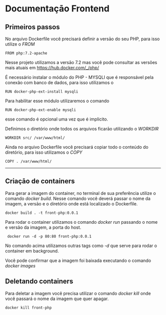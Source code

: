 # Documentaçāo Frontend

## Primeiros passos

No arquivo Dockerfile você precisará definir a versāo do seu PHP, para isso utilize o *FROM*

    FROM php:7.2-apache

Nesse projeto utilizamos a versāo 7.2 mas você pode consultar as versões mais atuais em https://hub.docker.com/_/php/

É necessário instalar o módulo do PHP - MYSQLI que é responsável pela conexão com banco de dados, para isso utilizamos o 

    RUN docker-php-ext-install mysqli

Para habilitar esse módulo utilizaremos o comando 
 
    RUN docker-php-ext-enable mysqli
  
esse comando é opcional uma vez que é implicito.
 
Definimos o diretório onde todos os arquivos ficarāo utilizando o *WORKDIR*

    WORKDIR src/ /var/www/html/

Ainda no arquivo Dockerfile você precisará copiar todo o conteúdo do diretório, para isso utilizamos o *COPY*

    COPY . /var/www/html/

---

## Criaçāo de containers

Para gerar a imagem do container, no terminal de sua preferência utilize o comando *docker build*.
Nesse comando você deverá passar o nome da imagem, a versāo e o diretório onde está localizado o Dockerfile.

    docker build . -t front-php:0.0.1

Para rodar o container utilizamos o comando *docker run* passando o nome e versão da imagem, a porta do host. 

     docker run -d -p 80:80 front-php:0.0.1 
  
No comando acima utilizamos outras tags como *-d* que serve para rodar o container em background.

Você pode confirmar que a imagem foi baixada executando o comando *docker images*

## Deletando containers

Para deletar a imagem você precisa utilizar o comando *docker kill* onde você passará o nome da imagem que quer apagar.

    docker kill front-php

